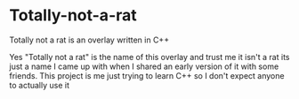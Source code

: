 # Totally-not-a-rat
Totally not a rat is an overlay written in C++

Yes "Totally not a rat" is the name of this overlay and trust me it isn't a rat its just a name I came up with when I shared an early version of it with some friends. This project is me just trying to learn C++ so I don't expect anyone to actually use it
